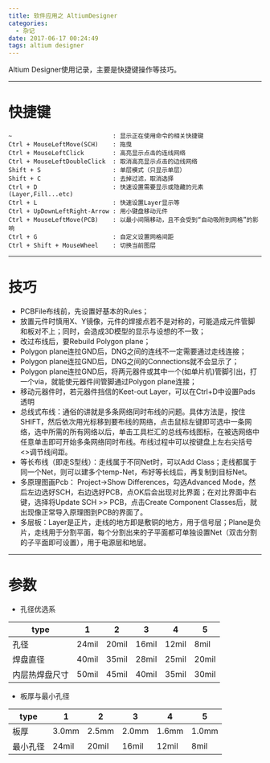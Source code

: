 ```yaml
---
title: 软件应用之 AltiumDesigner
categories:
  - 杂记
date: 2017-06-17 00:24:49
tags: altium designer
---
```


Altium Designer使用记录，主要是快捷键操作等技巧。

<!-- more -->


---
# 快捷键
```
~                            : 显示正在使用命令的相关快捷键
Ctrl + MouseLeftMove(SCH)    : 拖曳
Ctrl + MouseLeftClick        : 高亮显示点击的连线网络
Ctrl + MouseLeftDoubleClick  : 取消高亮显示点击的边线网络
Shift + S                    : 单层模式（只显示单层）
Shift + C                    : 去掉过滤，取消选择
Ctrl + D                     : 快速设置需要显示或隐藏的元素(Layer,Fill...etc)
Ctrl + L                     : 快速设置Layer显示等
Ctrl + UpDownLeftRight-Arrow : 用小键盘移动元件
Ctrl + MouseLeftMove(PCB)    : 以最小间隔移动，且不会受到“自动吸附到网格”的影响
Ctrl + G                     : 自定义设置网格间距
Ctrl + Shift + MouseWheel    : 切换当前图层
```

---
# 技巧
 * PCBFile布线前，先设置好基本的Rules；
 * 放置元件时慎用X、Y镜像，元件的焊接点若不是对称的，可能造成元件管脚和板对不上；同时，会造成3D模型的显示与设想的不一致；
 * 改过布线后，要Rebuild Polygon plane；
 * Polygon plane连拉GND后，DNG之间的连线不一定需要通过走线连接；
 * Polygon plane连拉GND后，DNG之间的Connections就不会显示了；
 * Polygon plane连拉GND后，将两元器件或其中一个(如单片机)管脚引出，打一个via，就能使元器件间管脚通过Polygon plane连接；
 * 移动元器件时，若元器件挡信的Keet-out Layer，可以在Ctrl+D中设置Pads透明
 * 总线式布线：通俗的讲就是多条网络同时布线的问题。具体方法是，按住SHIFT，然后依次用光标移到要布线的网络，点击鼠标左键即可选中一条网络，选中所需的所有网络以后，单击工具栏汇的总线布线图标，在被选网络中任意单击即可开始多条网络同时布线。布线过程中可以按键盘上左右尖括号<>调节线间距。
 * 等长布线（即走S型线）：走线属于不同Net时，可以Add Class；走线都属于同一个Net，则可以建多个temp-Net，布好等长线后，再复制到目标Net。
 * 多原理图画Pcb： Project->Show Differences，勾选Advanced Mode，然后左边选好SCH，右边选好PCB，点OK后会出现对比界面；在对比界面中右键，选择将Update SCH >> PCB，点击Create Component Classes后，就出现像正常导入原理图到PCB的界面了。
 * 多层板：Layer是正片，走线的地方即是敷铜的地方，用于信号层；Plane是负片，走线用于分割平面，每个分割出来的子平面都可单独设置Net（双击分割的子平面即可设置），用于电源层和地层。



---
# 参数
 - 孔径优选系 

| type           | 1     | 2     | 3     | 4     | 5     |
| ---            | ---   | ---   | ---   | ---   | ---   |
| 孔径           | 24mil | 20mil | 16mil | 12mil | 8mil  |
| 焊盘直径       | 40mil | 35mil | 28mil | 25mil | 20mil |
| 内层热焊盘尺寸 | 50mil | 45mil | 40mil | 35mil | 30mil |

 - 板厚与最小孔径

| type     | 1     | 2     | 3     | 4     | 5     |
| ---      | ---   | ---   | ---   | ---   | ---   |
| 板厚     | 3.0mm | 2.5mm | 2.0mm | 1.6mm | 1.0mm |
| 最小孔径 | 24mil | 20mil | 16mil | 12mil | 8mil  |
